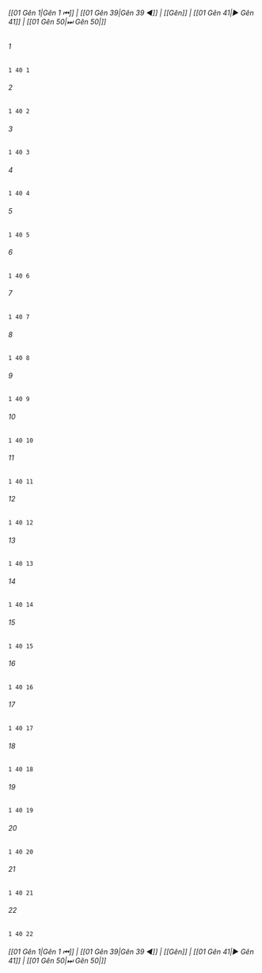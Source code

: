 
###### [[01 Gên 1|Gên 1 ⏮]] | [[01 Gên 39|Gên 39 ◀]] | [[Gên]] | [[01 Gên 41|▶ Gên 41]] | [[01 Gên 50|⏭ Gên 50|]]

###### 1
``` verse
1 40 1 
```
###### 2
``` verse
1 40 2 
```
###### 3
``` verse
1 40 3 
```
###### 4
``` verse
1 40 4 
```
###### 5
``` verse
1 40 5 
```
###### 6
``` verse
1 40 6 
```
###### 7
``` verse
1 40 7 
```
###### 8
``` verse
1 40 8 
```
###### 9
``` verse
1 40 9 
```
###### 10
``` verse
1 40 10 
```
###### 11
``` verse
1 40 11 
```
###### 12
``` verse
1 40 12 
```
###### 13
``` verse
1 40 13 
```
###### 14
``` verse
1 40 14 
```
###### 15
``` verse
1 40 15 
```
###### 16
``` verse
1 40 16 
```
###### 17
``` verse
1 40 17 
```
###### 18
``` verse
1 40 18 
```
###### 19
``` verse
1 40 19 
```
###### 20
``` verse
1 40 20 
```
###### 21
``` verse
1 40 21 
```
###### 22
``` verse
1 40 22 
```

###### [[01 Gên 1|Gên 1 ⏮]] | [[01 Gên 39|Gên 39 ◀]] | [[Gên]] | [[01 Gên 41|▶ Gên 41]] | [[01 Gên 50|⏭ Gên 50|]]


